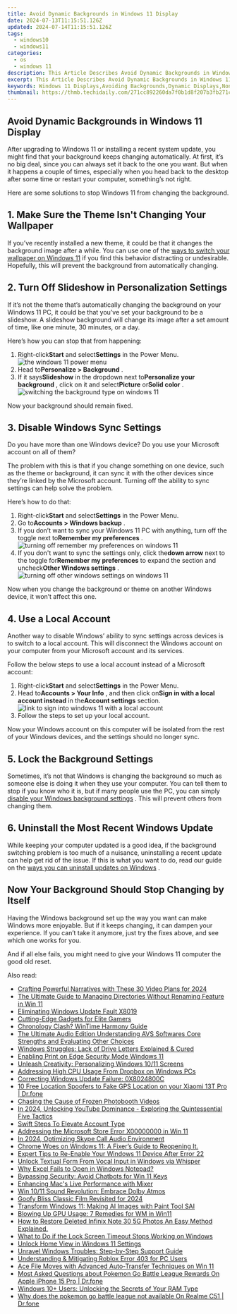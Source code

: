 ```yaml
---
title: Avoid Dynamic Backgrounds in Windows 11 Display
date: 2024-07-13T11:15:51.126Z
updated: 2024-07-14T11:15:51.126Z
tags:
  - windows10
  - windows11
categories:
  - os
  - windows 11
description: This Article Describes Avoid Dynamic Backgrounds in Windows 11 Display
excerpt: This Article Describes Avoid Dynamic Backgrounds in Windows 11 Display
keywords: Windows 11 Displays,Avoiding Backgrounds,Dynamic Displays,Non-Dynamic Screens,Windows 11 Settings,Static Display Tips,Background Design Guide
thumbnail: https://thmb.techidaily.com/271cc892260da7f0b1d8f207b3fb271cd7c70ce8ff0fa954ebc9cead95a6f721.jpg
---
```


## Avoid Dynamic Backgrounds in Windows 11 Display

 After upgrading to Windows 11 or installing a recent system update, you might find that your background keeps changing automatically. At first, it’s no big deal, since you can always set it back to the one you want. But when it happens a couple of times, especially when you head back to the desktop after some time or restart your computer, something’s not right.

 Here are some solutions to stop Windows 11 from changing the background.

## 1\. Make Sure the Theme Isn't Changing Your Wallpaper

 If you’ve recently installed a new theme, it could be that it changes the background image after a while. You can use one of the [ways to switch your wallpaper on Windows 11](https://www.makeuseof.com/windows-11-change-desktop-wallpaper/) if you find this behavior distracting or undesirable. Hopefully, this will prevent the background from automatically changing.

## 2\. Turn Off Slideshow in Personalization Settings

 If it’s not the theme that’s automatically changing the background on your Windows 11 PC, it could be that you’ve set your background to be a slideshow. A slideshow background will change its image after a set amount of time, like one minute, 30 minutes, or a day.

Here’s how you can stop that from happening:

1. Right-click**Start** and select**Settings** in the Power Menu.  
![the windows 11 power menu](https://static1.makeuseofimages.com/wordpress/wp-content/uploads/2022/11/windows-11-start-power-menu.jpg)
2. Head to**Personalize > Background** .
3. If it says**Slideshow** in the dropdown next to**Personalize your background** , click on it and select**Picture** or**Solid color** .  
![switching the background type on windows 11](https://static1.makeuseofimages.com/wordpress/wp-content/uploads/2022/11/personalizing-bg-windows-11.jpg)

Now your background should remain fixed.

## 3\. Disable Windows Sync Settings

 Do you have more than one Windows device? Do you use your Microsoft account on all of them?

 The problem with this is that if you change something on one device, such as the theme or background, it can sync it with the other devices since they’re linked by the Microsoft account. Turning off the ability to sync settings can help solve the problem.

Here’s how to do that:

1. Right-click**Start** and select**Settings** in the Power Menu.
2. Go to**Accounts > Windows backup** .
3. If you don’t want to sync your Windows 11 PC with anything, turn off the toggle next to**Remember my preferences** .  
![turning off remember my preferences on windows 11](https://static1.makeuseofimages.com/wordpress/wp-content/uploads/2022/11/windows-backup-remember-preferences-off.jpg)
4. If you don't want to sync the settings only, click the**down arrow** next to the toggle for**Remember my preferences** to expand the section and uncheck**Other Windows settings** .  
![turning off other windows settings on windows 11](https://static1.makeuseofimages.com/wordpress/wp-content/uploads/2022/11/windows-backup-remember-preferences-windows-settings-off.jpg)

 Now when you change the background or theme on another Windows device, it won’t affect this one.

## 4\. Use a Local Account

 Another way to disable Windows’ ability to sync settings across devices is to switch to a local account. This will disconnect the Windows account on your computer from your Microsoft account and its services.

 Follow the below steps to use a local account instead of a Microsoft account:

1. Right-click**Start** and select**Settings** in the Power Menu.
2. Head to**Accounts > Your Info** , and then click on**Sign in with a local account instead** in the**Account settings** section.  
![link to sign into windows 11 with a local account](https://static1.makeuseofimages.com/wordpress/wp-content/uploads/2022/11/windows-11-sign-in-local-account.jpg)
3. Follow the steps to set up your local account.

 Now your Windows account on this computer will be isolated from the rest of your Windows devices, and the settings should no longer sync.

## 5\. Lock the Background Settings

 Sometimes, it’s not that Windows is changing the background so much as someone else is doing it when they use your computer. You can tell them to stop if you know who it is, but if many people use the PC, you can simply [disable your Windows background settings](https://www.makeuseof.com/stop-others-change-windows-desktop-background/) . This will prevent others from changing them.

## 6\. Uninstall the Most Recent Windows Update

 While keeping your computer updated is a good idea, if the background switching problem is too much of a nuisance, uninstalling a recent update can help get rid of the issue. If this is what you want to do, read our guide on the [ways you can uninstall updates on Windows](https://www.makeuseof.com/manually-uninstall-windows-10-updates/) .

## Now Your Background Should Stop Changing by Itself

 Having the Windows background set up the way you want can make Windows more enjoyable. But if it keeps changing, it can dampen your experience. If you can’t take it anymore, just try the fixes above, and see which one works for you.

 And if all else fails, you might need to give your Windows 11 computer the good old reset.


<ins class="adsbygoogle"
     style="display:block"
     data-ad-format="autorelaxed"
     data-ad-client="ca-pub-7571918770474297"
     data-ad-slot="1223367746"></ins>



<ins class="adsbygoogle"
     style="display:block"
     data-ad-client="ca-pub-7571918770474297"
     data-ad-slot="8358498916"
     data-ad-format="auto"
     data-full-width-responsive="true"></ins>



<span class="atpl-alsoreadstyle">Also read:</span>
<div><ul>
<li><a href="https://extra-resources.techidaily.com/crafting-powerful-narratives-with-these-30-video-plans-for-2024/"><u>Crafting Powerful Narratives with These 30 Video Plans for 2024</u></a></li>
<li><a href="https://win11.techidaily.com/the-ultimate-guide-to-managing-directories-without-renaming-feature-in-win-11/"><u>The Ultimate Guide to Managing Directories Without Renaming Feature in Win 11</u></a></li>
<li><a href="https://win11.techidaily.com/eliminating-windows-update-fault-x8019/"><u>Eliminating Windows Update Fault X8019</u></a></li>
<li><a href="https://youtube-blog.techidaily.com/ng-edge-gadgets-for-elite-gamers/"><u>Cutting-Edge Gadgets for Elite Gamers</u></a></li>
<li><a href="https://win11.techidaily.com/chronology-clash-wintime-harmony-guide/"><u>Chronology Clash? WinTime Harmony Guide</u></a></li>
<li><a href="https://sound-tweaking.techidaily.com/the-ultimate-audio-edition-understanding-avs-softwares-core-strengths-and-evaluating-other-choices/"><u>The Ultimate Audio Edition Understanding AVS Softwares Core Strengths and Evaluating Other Choices</u></a></li>
<li><a href="https://win11.techidaily.com/windows-struggles-lack-of-drive-letters-explained-and-cured/"><u>Windows Struggles: Lack of Drive Letters Explained & Cured</u></a></li>
<li><a href="https://win11.techidaily.com/enabling-print-on-edge-security-mode-windows-11/"><u>Enabling Print on Edge Security Mode Windows 11</u></a></li>
<li><a href="https://win11.techidaily.com/unleash-creativity-personalizing-windows-1011-screens/"><u>Unleash Creativity: Personalizing Windows 10/11 Screens</u></a></li>
<li><a href="https://win11.techidaily.com/addressing-high-cpu-usage-from-dropbox-on-windows-pcs/"><u>Addressing High CPU Usage From Dropbox on Windows PCs</u></a></li>
<li><a href="https://win11.techidaily.com/correcting-windows-update-failure-0x8024800c/"><u>Correcting Windows Update Failure: 0X8024800C</u></a></li>
<li><a href="https://android-location.techidaily.com/10-free-location-spoofers-to-fake-gps-location-on-your-xiaomi-13t-pro-drfone-by-drfone-virtual/"><u>10 Free Location Spoofers to Fake GPS Location on your Xiaomi 13T Pro | Dr.fone</u></a></li>
<li><a href="https://extra-lessons.techidaily.com/chasing-the-cause-of-frozen-photobooth-videos/"><u>Chasing the Cause of Frozen Photobooth Videos</u></a></li>
<li><a href="https://youtube-stream.techidaily.com/in-2024-unlocking-youtube-dominance-exploring-the-quintessential-five-tactics/"><u>In 2024, Unlocking YouTube Dominance - Exploring the Quintessential Five Tactics</u></a></li>
<li><a href="https://win11.techidaily.com/swift-steps-to-elevate-account-type/"><u>Swift Steps To Elevate Account Type</u></a></li>
<li><a href="https://win11.techidaily.com/addressing-the-microsoft-store-error-x00000000-in-win-11/"><u>Addressing the Microsoft Store Error X00000000 in Win 11</u></a></li>
<li><a href="https://screen-sharing-recording.techidaily.com/in-2024-optimizing-skype-call-audio-environment/"><u>In 2024, Optimizing Skype Call Audio Environment</u></a></li>
<li><a href="https://win11.techidaily.com/1719358014112-chrome-woes-on-windows-11-a-fixers-guide-to-reopening-it/"><u>Chrome Woes on Windows 11: A Fixer’s Guide to Reopening It.</u></a></li>
<li><a href="https://win11.techidaily.com/expert-tips-to-re-enable-your-windows-11-device-after-error-22/"><u>Expert Tips to Re-Enable Your Windows 11 Device After Error 22</u></a></li>
<li><a href="https://win11.techidaily.com/unlock-textual-form-from-vocal-input-in-windows-via-whisper/"><u>Unlock Textual Form From Vocal Input in Windows via Whisper</u></a></li>
<li><a href="https://win11.techidaily.com/why-excel-fails-to-open-in-windows-notepad/"><u>Why Excel Fails to Open in Windows Notepad?</u></a></li>
<li><a href="https://win11.techidaily.com/bypassing-security-avoid-chatbots-for-win-11-keys/"><u>Bypassing Security: Avoid Chatbots for Win 11 Keys</u></a></li>
<li><a href="https://vp-tips.techidaily.com/enhancing-macs-live-performance-with-mixer/"><u>Enhancing Mac's Live Performance with Mixer</u></a></li>
<li><a href="https://win11.techidaily.com/win-1011-sound-revolution-embrace-dolby-atmos/"><u>Win 10/11 Sound Revolution: Embrace Dolby Atmos</u></a></li>
<li><a href="https://fox-cloud.techidaily.com/goofy-bliss-classic-film-revisited-for-2024/"><u>Goofy Bliss  Classic Film Revisited for 2024</u></a></li>
<li><a href="https://win11.techidaily.com/transform-windows-11-making-ai-images-with-paint-tool-sai/"><u>Transform Windows 11: Making AI Images with Paint Tool SAI</u></a></li>
<li><a href="https://win11.techidaily.com/blowing-up-gpu-usage-7-remedies-for-wm-in-win11/"><u>Blowing Up GPU Usage: 7 Remedies for WM in Win11</u></a></li>
<li><a href="https://blog-min.techidaily.com/how-to-restore-deleted-infinix-note-30-5g-photos-an-easy-method-explained-by-fonelab-android-recover-photos/"><u>How to Restore Deleted Infinix Note 30 5G Photos  An Easy Method Explained.</u></a></li>
<li><a href="https://win11.techidaily.com/what-to-do-if-the-lock-screen-timeout-stops-working-on-windows/"><u>What to Do if the Lock Screen Timeout Stops Working on Windows</u></a></li>
<li><a href="https://win11.techidaily.com/unlock-home-view-in-windows-11-settings/"><u>Unlock Home View in Windows 11 Settings</u></a></li>
<li><a href="https://win11.techidaily.com/1719326965126-unravel-windows-troubles-step-by-step-support-guide/"><u>Unravel Windows Troubles: Step-by-Step Support Guide</u></a></li>
<li><a href="https://win11.techidaily.com/understanding-and-mitigating-roblox-error-403-for-pc-users/"><u>Understanding & Mitigating Roblox Error 403 for PC Users</u></a></li>
<li><a href="https://win11.techidaily.com/ace-file-moves-with-advanced-auto-transfer-techniques-on-win-11/"><u>Ace File Moves with Advanced Auto-Transfer Techniques on Win 11</u></a></li>
<li><a href="https://ios-pokemon-go.techidaily.com/most-asked-questions-about-pokemon-go-battle-league-rewards-on-apple-iphone-15-pro-drfone-by-drfone-virtual-ios/"><u>Most Asked Questions about Pokemon Go Battle League Rewards On Apple iPhone 15 Pro | Dr.fone</u></a></li>
<li><a href="https://win11.techidaily.com/windows-10plus-users-unlocking-the-secrets-of-your-ram-type/"><u>Windows 10+ Users: Unlocking the Secrets of Your RAM Type</u></a></li>
<li><a href="https://pokemon-go-android.techidaily.com/why-does-the-pokemon-go-battle-league-not-available-on-realme-c51-drfone-by-drfone-virtual-android/"><u>Why does the pokemon go battle league not available On Realme C51 | Dr.fone</u></a></li>
</ul></div>
